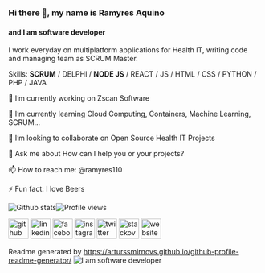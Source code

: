 
### Hi there 👋, my name is Ramyres Aquino
#### and I am software developer


I work everyday on multiplatform applications for Health IT, writing code and managing team as SCRUM Master.

Skills: **SCRUM** / DELPHI / **NODE JS** / REACT / JS / HTML / CSS / PYTHON / PHP / JAVA

🔭 I’m currently working on Zscan Software 

🌱 I’m currently learning Cloud Computing, Containers, Machine Learning, SCRUM... 

👯 I’m looking to collaborate on Open Source Health IT Projects 

💬 Ask me about How can I help you or your projects? 

📫 How to reach me: @ramyres110 

⚡ Fun fact: I love Beers 



![Github stats](https://github-readme-stats.vercel.app/api?username=ramyres110&show_icons=true)![Profile views](https://gpvc.arturio.dev/ramyres110)  

[<img src='https://cdn.jsdelivr.net/npm/simple-icons@3.0.1/icons/github.svg' alt='github' height='40'>](https://github.com/ramyres110)  [<img src='https://cdn.jsdelivr.net/npm/simple-icons@3.0.1/icons/linkedin.svg' alt='linkedin' height='40'>](https://www.linkedin.com/in/ramyres110/)  [<img src='https://cdn.jsdelivr.net/npm/simple-icons@3.0.1/icons/facebook.svg' alt='facebook' height='40'>](https://www.facebook.com/ramyres110)  [<img src='https://cdn.jsdelivr.net/npm/simple-icons@3.0.1/icons/instagram.svg' alt='instagram' height='40'>](https://www.instagram.com/ramyres110/)  [<img src='https://cdn.jsdelivr.net/npm/simple-icons@3.0.1/icons/twitter.svg' alt='twitter' height='40'>](https://twitter.com/ramyres110)  [<img src='https://cdn.jsdelivr.net/npm/simple-icons@3.0.1/icons/stackoverflow.svg' alt='stackoverflow' height='40'>](ramyres110)  [<img src='https://cdn.jsdelivr.net/npm/simple-icons@3.0.1/icons/icloud.svg' alt='website' height='40'>](https://ramyres110.github.io/) 

Readme generated by <https://arturssmirnovs.github.io/github-profile-readme-generator/>
![I am software developer](https://arturssmirnovs.github.io/github-profile-readme-generator/images/banner.png)
